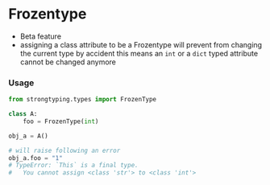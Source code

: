 # Frozentype
- Beta feature
- assigning a class attribute to be a Frozentype will prevent from changing the current type by accident 
this means an `int` or a `dict` typed attribute cannot be changed anymore

### Usage
```python
from strongtyping.types import FrozenType

class A:
    foo = FrozenType(int)

obj_a = A()

# will raise following an error
obj_a.foo = "1"  
# TypeError: `This` is a final type. 
# 	You cannot assign <class 'str'> to <class 'int'>
```
